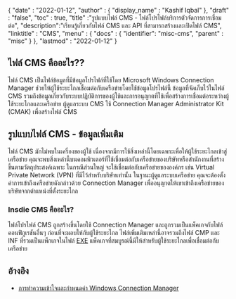 {
  "date" : "2022-01-12",
  "author" : {
    "display_name" : "Kashif Iqbal"
},
  "draft" : "false",
  "toc" : true,
  "title" :"รูปแบบไฟล์ CMS - ไฟล์โปรไฟล์บริการตัวจัดการการเชื่อมต่อ",
  "description":"เรียนรู้เกี่ยวกับไฟล์ CMS และ API ที่สามารถสร้างและเปิดไฟล์ CMS",
  "linktitle" : "CMS",
  "menu" : {
    "docs" : {
      "identifier": "misc-cms",
      "parent" : "misc"
}
},
  "lastmod" : "2022-01-12"
}

## ไฟล์ CMS คืออะไร??

ไฟล์ CMS เป็นไฟล์ข้อมูลที่มีข้อมูลโปรไฟล์ที่ใช้โดย Microsoft Windows Connection Manager ช่วยให้ผู้ใช้ระยะไกลเชื่อมต่อกับเครือข่ายโดยใช้ข้อมูลโปรไฟล์นี้ ข้อมูลที่จัดเก็บไว้ในไฟล์ CMS รวมถึงข้อมูลเกี่ยวกับระบบปฏิบัติการของผู้ใช้และการอนุญาตที่ใช้เพื่อสร้างการเชื่อมต่อระหว่างผู้ใช้ระยะไกลและเครือข่าย ผู้ดูแลระบบ CMS ใช้ Connection Manager Administrator Kit (CMAK) เพื่อสร้างไฟล์ CMS

## รูปแบบไฟล์ CMS - ข้อมูลเพิ่มเติม

ไฟล์ CMS มักไม่พบในเครื่องของผู้ใช้ เนื่องจากมีการใช้สิ่งเหล่านี้โดยเฉพาะเพื่อให้ผู้ใช้ระยะไกลเข้าสู่เครือข่าย คุณจะพบสิ่งเหล่านี้บนคอมพิวเตอร์ที่ใช้เชื่อมต่อกับเครือข่ายของบริษัทหรือสำนักงานที่สร้างขึ้นตามวัตถุประสงค์เฉพาะ ในกรณีส่วนใหญ่ จะใช้เชื่อมต่อกับเครือข่ายขององค์กร เช่น Virtual Private Network (VPN) ที่มีไว้สำหรับบริษัทเท่านั้น ในฐานะผู้ดูแลระบบเครือข่าย คุณจะต้องตั้งค่าการเข้าถึงเครือข่ายดังกล่าวด้วย Connection Manager เพื่ออนุญาตให้เขาเข้าถึงเครือข่ายของบริษัทจากตำแหน่งที่ตั้งระยะไกล

### Insdie CMS คืออะไร?

ไฟล์โปรไฟล์ CMS ถูกสร้างขึ้นโดยใช้ Connection Manager และถูกรวมเป็นแพ็คเกจกับไฟล์คอนฟิกูเรชันอื่นๆ ก่อนที่จะมอบให้กับผู้ใช้ระยะไกล ไฟล์เพิ่มเติมเหล่านี้อาจรวมถึงไฟล์ CMP และ INF ที่รวมเป็นแพ็กเกจในไฟล์ [EXE](/th/executable/exe/) แพ็คเกจที่สมบูรณ์นี้มีให้สำหรับผู้ใช้ระยะไกลเพื่อเชื่อมต่อกับเครือข่าย

## อ้างอิง

* [การทำความเข้าใจและกำหนดค่า Windows Connection Manager](https://learn.microsoft.com/en-us/windows-hardware/drivers/mobilebroadband/understanding-and-configuring-windows-connection-manager)

